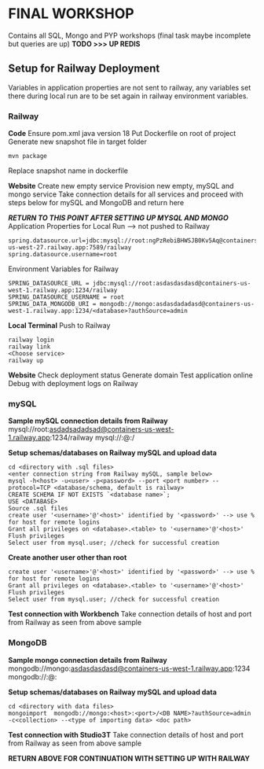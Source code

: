 # FINAL WORKSHOP
Contains all SQL, Mongo and PYP workshops (final task maybe incomplete but queries are up)
**TODO >>> UP REDIS**

## Setup for Railway Deployment
Variables in application properties are not sent to railway, any variables set there during local run are to be set again in railway environment variables.

### Railway
**Code**
Ensure pom.xml java version 18
Put Dockerfile on root of project
Generate new snapshot file in target folder
```
mvn package
```
Replace snapshot name in dockerfile

**Website**
Create new empty service
Provision new empty, mySQL and mongo service
Take connection details for all services and proceed with steps below for mySQL and MongoDB and return here

***RETURN TO THIS POINT AFTER SETTING UP MYSQL AND MONGO***
Application Properties for Local Run --> not pushed to Railway

```
spring.datasource.url=jdbc:mysql://root:ngPzRebiBHWSJB0Kv5Aq@containers-us-west-27.railway.app:7589/railway
spring.datasource.username=root 
```

Environment Variables for Railway
```
SPRING_DATASOURCE_URL = jdbc:mysql://root:asdasdasdasd@containers-us-west-1.railway.app:1234/railway
SPRING_DATASOURCE_USERNAME = root
SPRING_DATA_MONGODB_URI = mongodb://mongo:asdasdadadasd@containers-us-west-1.railway.app:1234/<database>?authSource=admin 
```

**Local Terminal**
Push to Railway
```
railway login
railway link 
<Choose service>
railway up
```

**Website**
Check deployment status
Generate domain
Test application online
Debug with deployment logs on Railway

### mySQL
**Sample mySQL connection details from Railway**
mysql://root:asdadsadadsad@containers-us-west-1.railway.app:1234/railway
mysql://<user>:<password>@<host>:<port>/<database>

**Setup schemas/databases on Railway mySQL and upload data**
```
cd <directory with .sql files>
<enter connection string from Railway mySQL, sample below>
mysql -h<host> -u<user> -p<password> --port <port number> --protocol=TCP <database/schema, default is railway>
CREATE SCHEMA IF NOT EXISTS `<database name>`;
USE <DATABASE>
Source .sql files
create user '<username>'@'<host>' identified by '<password>' --> use % for host for remote logins
Grant all privileges on <database>.<table> to '<username>'@'<host>'
Flush privileges
Select user from mysql.user; //check for successful creation
```
**Create another user other than root**
```
create user '<username>'@'<host>' identified by '<password>' --> use % for host for remote logins
Grant all privileges on <database>.<table> to '<username>'@'<host>'
Flush privileges
Select user from mysql.user; //check for successful creation
```

**Test connection with Workbench**
Take connection details of host and port from Railway as seen from above sample


### MongoDB
**Sample mongo connection details from Railway**
mongodb://mongo:asdasdasdasd@containers-us-west-1.railway.app:1234
mongodb://<user>:<password>@<host>:<port>

**Setup schemas/databases on Railway mySQL and upload data**
```
cd <directory with data files>
mongoimport  mongodb://mongo:<host>:<port>/<DB NAME>?authSource=admin -c<collection> --<type of importing data> <doc path>
```

**Test connection with Studio3T**
Take connection details of host and port from Railway as seen from above sample

**RETURN ABOVE FOR CONTINUATION WITH SETTING UP WITH RAILWAY**